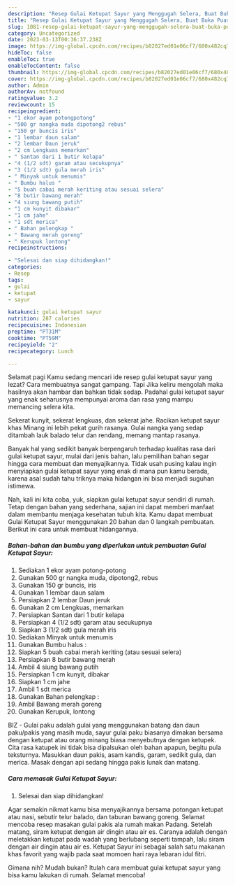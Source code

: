 ```yaml
---
description: "Resep Gulai Ketupat Sayur yang Menggugah Selera, Buat Buka Puasa}"
title: "Resep Gulai Ketupat Sayur yang Menggugah Selera, Buat Buka Puasa}"
slug: 1081-resep-gulai-ketupat-sayur-yang-menggugah-selera-buat-buka-puasa
category: Uncategorized
date: 2023-03-13T00:36:37.238Z
image: https://img-global.cpcdn.com/recipes/b82027ed01e06cf7/680x482cq70/gulai-ketupat-sayur-foto-resep-utama.jpg
hideToc: false
enableToc: true
enableTocContent: false
thumbnail: https://img-global.cpcdn.com/recipes/b82027ed01e06cf7/680x482cq70/gulai-ketupat-sayur-foto-resep-utama.jpg
cover: https://img-global.cpcdn.com/recipes/b82027ed01e06cf7/680x482cq70/gulai-ketupat-sayur-foto-resep-utama.jpg
author: Admin
authorAv: notfound
ratingvalue: 3.2
reviewcount: 15
recipeingredient:
- "1 ekor ayam potongpotong"
- "500 gr nangka muda dipotong2 rebus"
- "150 gr buncis iris"
- "1 lembar daun salam"
- "2 lembar Daun jeruk"
- "2 cm Lengkuas memarkan"
- " Santan dari 1 butir kelapa"
- "4 (1/2 sdt) garam atau secukupnya"
- "3 (1/2 sdt) gula merah iris"
- " Minyak untuk menumis"
- " Bumbu halus "
- "5 buah cabai merah keriting atau sesuai selera"
- "8 butir bawang merah"
- "4 siung bawang putih"
- "1 cm kunyit dibakar"
- "1 cm jahe"
- "1 sdt merica"
- " Bahan pelengkap "
- " Bawang merah goreng"
- " Kerupuk lontong"
recipeinstructions:

- "Selesai dan siap dihidangkan!"
categories:
- Resep
tags:
- gulai
- ketupat
- sayur

katakunci: gulai ketupat sayur 
nutrition: 287 calories
recipecuisine: Indonesian
preptime: "PT31M"
cooktime: "PT59M"
recipeyield: "2"
recipecategory: Lunch

---
```



Selamat pagi Kamu sedang mencari ide resep gulai ketupat sayur yang lezat? Cara membuatnya sangat gampang. Tapi Jika keliru mengolah maka hasilnya akan hambar dan bahkan tidak sedap. Padahal gulai ketupat sayur yang enak seharusnya mempunyai aroma dan rasa yang mampu memancing selera kita.


Sekerat kunyit, sekerat lengkuas, dan sekerat jahe. Racikan ketupat sayur khas Minang ini lebih pekat gurih rasanya. Gulai nangka yang sedap ditambah lauk balado telur dan rendang, memang mantap rasanya.

Banyak hal yang sedikit banyak berpengaruh terhadap kualitas rasa dari gulai ketupat sayur, mulai dari jenis bahan, lalu pemilihan bahan segar hingga cara membuat dan menyajikannya. Tidak usah pusing kalau ingin menyiapkan gulai ketupat sayur yang enak di mana pun kamu berada, karena asal sudah tahu triknya maka hidangan ini bisa menjadi suguhan istimewa.


Nah, kali ini kita coba, yuk, siapkan gulai ketupat sayur sendiri di rumah. Tetap dengan bahan yang sederhana, sajian ini dapat memberi manfaat dalam membantu menjaga kesehatan tubuh kita. Kamu dapat membuat Gulai Ketupat Sayur menggunakan 20 bahan dan 0 langkah pembuatan. Berikut ini cara untuk membuat hidangannya.

<!--inarticleads1-->

##### Bahan-bahan dan bumbu yang diperlukan untuk pembuatan Gulai Ketupat Sayur:

1. Sediakan 1 ekor ayam potong-potong
1. Gunakan 500 gr nangka muda, dipotong2, rebus
1. Gunakan 150 gr buncis, iris
1. Gunakan 1 lembar daun salam
1. Persiapkan 2 lembar Daun jeruk
1. Gunakan 2 cm Lengkuas, memarkan
1. Persiapkan  Santan dari 1 butir kelapa
1. Persiapkan 4 (1/2 sdt) garam atau secukupnya
1. Siapkan 3 (1/2 sdt) gula merah iris
1. Sediakan  Minyak untuk menumis
1. Gunakan  Bumbu halus :
1. Siapkan 5 buah cabai merah keriting (atau sesuai selera)
1. Persiapkan 8 butir bawang merah
1. Ambil 4 siung bawang putih
1. Persiapkan 1 cm kunyit, dibakar
1. Siapkan 1 cm jahe
1. Ambil 1 sdt merica
1. Gunakan  Bahan pelengkap :
1. Ambil  Bawang merah goreng
1. Gunakan  Kerupuk, lontong


BIZ - Gulai paku adalah gulai yang menggunakan batang dan daun paku/pakis yang masih muda, sayur gulai paku biasanya dimakan bersama dengan ketupat atau orang minang biasa menyebutnya dengan ketupek. Cita rasa katupek ini tidak bisa dipalsukan oleh bahan apapun, begitu pula teksturnya. Masukkan daun pakis, asam kandis, garam, sedikit gula, dan merica. Masak dengan api sedang hingga pakis lunak dan matang. 

<!--inarticleads2-->

##### Cara memasak Gulai Ketupat Sayur:


1. Selesai dan siap dihidangkan!

Agar semakin nikmat kamu bisa menyajikannya bersama potongan ketupat atau nasi, sebutir telur balado, dan taburan bawang goreng. Selamat mencoba resep masakan gulai pakis ala rumah makan Padang. Setelah matang, siram ketupat dengan air dingin atau air es. Caranya adalah dengan meletakkan ketupat pada wadah yang berlubang seperti tampah, lalu siram dengan air dingin atau air es. Ketupat Sayur ini sebagai salah satu makanan khas favorit yang wajib pada saat momoen hari raya lebaran idul fitri. 

Gimana nih? Mudah bukan? Itulah cara membuat gulai ketupat sayur yang bisa kamu lakukan di rumah. Selamat mencoba!
